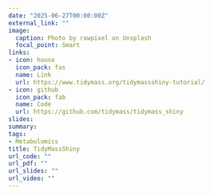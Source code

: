 ```yaml
---
date: "2025-06-27T00:00:00Z"
external_link: ""
image:
  caption: Photo by rawpixel on Unsplash
  focal_point: Smart
links:
- icon: house
  icon_pack: fas
  name: Link
  url: https://www.tidymass.org/tidymassshiny-tutorial/
- icon: github
  icon_pack: fab
  name: Code
  url: https://github.com/tidymass/tidymass_shiny
slides: 
summary: 
tags:
- Metabolomics
title: TidyMassShiny
url_code: ""
url_pdf: ""
url_slides: ""
url_video: ""
---
```


